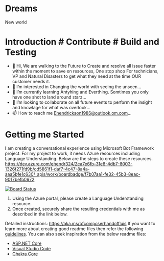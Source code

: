 # Dreams
New world
# Introduction # Contribute # Build and Testing
- 👋 Hi, We are walking  to the Future to Create and resolve all issue faster within the moment to save on resources, One stop shop For technicians, VP and Natural Disasters to get what they need at the time OUR customer needs it. 
- 👀 I’m interested in Changing the world with seeing the unseen...
- 🌱 I’m currently learning Antyhing and Everthing. Somtimes you only have one shot to land around starz...
- 💞️ I’m looking to collaborate on all future events to perform the insight and knowlage for what was overlook...
- 📫 How to reach me Ehendrickson1986@outlook.om.com...
<!---
ElginFuture/ElginFuture is a ✨ special ✨ repository because its `README.md` (this file) appears on your GitHub profile.
You can click the Preview link to take a look at your changes.
--->

# Getting me Started
I am creating a conversational experience using Microsoft Bot Framework project. For my project to work, it needs Azure resources including Language Understanding. Below are the steps to create these resources.
https://dev.azure.com/ehendr324/2ca7e6fb-31e8-4db7-8003-1326f271fd9b/cd5861f1-daf7-4c47-8a4a-aaa5bfe1c630/_apis/work/boardbadge/f7b07aa1-fe32-45b3-8eac-9017befb0672

[![Board Status](https://dev.azure.com/ehendr324/2ca7e6fb-31e8-4db7-8003-1326f271fd9b/cd5861f1-daf7-4c47-8a4a-aaa5bfe1c630/_apis/work/boardbadge/f7b07aa1-fe32-45b3-8eac-9017befb0672?columnOptions=1)](https://dev.azure.com/ehendr324/2ca7e6fb-31e8-4db7-8003-1326f271fd9b/_boards/board/t/cd5861f1-daf7-4c47-8a4a-aaa5bfe1c630/Microsoft.RequirementCategory/)

1. Using the Azure portal, please create a Language Understanding resource.
2. Once created, securely share the resulting credentials with me as described in the link below.

Detailed instructions:
https://aka.ms/bfcomposerhandoffluis
If you want to learn more about creating good readme files then refer the following [guidelines](https://docs.microsoft.com/en-us/azure/devops/repos/git/create-a-readme?view=azure-devops). You can also seek inspiration from the below readme files:
- [ASP.NET Core](https://github.com/aspnet/Home)
- [Visual Studio Code](https://github.com/Microsoft/vscode)
- [Chakra Core](https://github.com/Microsoft/ChakraCore)
